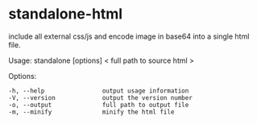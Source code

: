 # standalone-html
include all external css/js and encode image in base64 into a single html file.


 Usage: standalone [options] < full path to source html >

  Options:

    -h, --help                output usage information
    -V, --version             output the version number
    -o, --output              full path to output file
    -m, --minify              minify the html file

